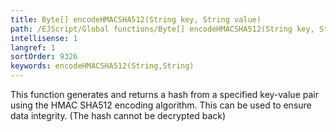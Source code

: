 ```yaml
---
title: Byte[] encodeHMACSHA512(String key, String value)
path: /EJScript/Global functions/Byte[] encodeHMACSHA512(String key, String value)
intellisense: 1
langref: 1
sortOrder: 9326
keywords: encodeHMACSHA512(String,String)
---
```



This function generates and returns a hash from a specified key-value pair using the HMAC SHA512 encoding algorithm. This can be used to ensure data integrity. (The hash cannot be decrypted back)


